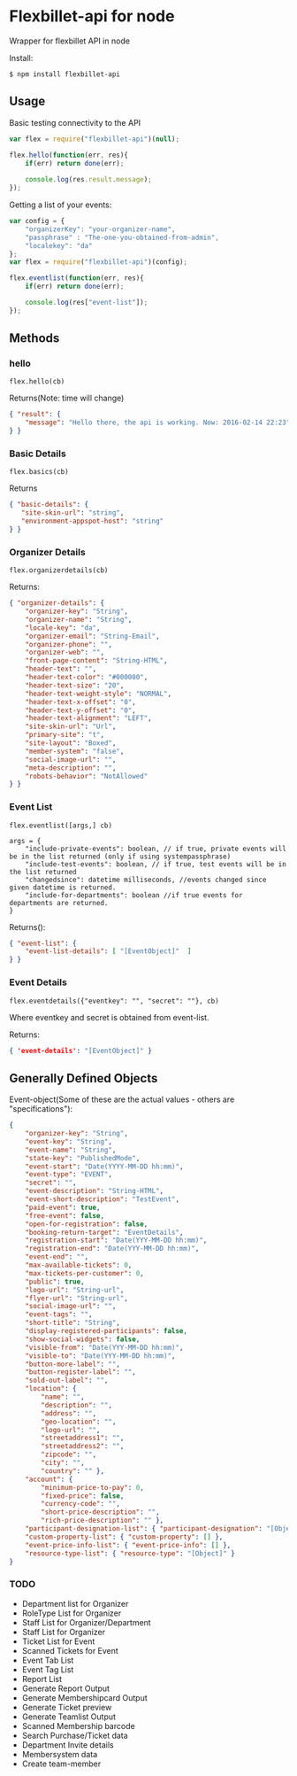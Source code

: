 # Flexbillet-api for node
Wrapper for flexbillet API in node

Install: 
```shell
$ npm install flexbillet-api
```

## Usage

Basic testing connectivity to the API
```javascript
var flex = require("flexbillet-api")(null);

flex.hello(function(err, res){
    if(err) return done(err);
    
    console.log(res.result.message);
});
```

Getting a list of your events:

```javascript
var config = {
    "organizerKey": "your-organizer-name",
    "passphrase" : "The-one-you-obtained-from-admin",
    "localekey": "da"
};
var flex = require("flexbillet-api")(config);

flex.eventlist(function(err, res){
    if(err) return done(err);

    console.log(res["event-list"]);
});
```

## Methods

### hello
`flex.hello(cb)`

Returns(Note: time will change)
```JSON
{ "result": {
    "message": "Hello there, the api is working. Now: 2016-02-14 22:23"
} }

```

### Basic Details
`flex.basics(cb)`

Returns
```JSON
{ "basic-details": { 
   "site-skin-url": "string",
   "environment-appspot-host": "string"
} }

```

### Organizer Details
`flex.organizerdetails(cb)`

Returns:
```JSON
{ "organizer-details": { 
    "organizer-key": "String",
    "organizer-name": "String",
    "locale-key": "da",
    "organizer-email": "String-Email",
    "organizer-phone": "",
    "organizer-web": "",
    "front-page-content": "String-HTML",
    "header-text": "",
    "header-text-color": "#000000",
    "header-text-size": "20",
    "header-text-weight-style": "NORMAL",
    "header-text-x-offset": "0",
    "header-text-y-offset": "0",
    "header-text-alignment": "LEFT",
    "site-skin-url": "Url",
    "primary-site": "t",
    "site-layout": "Boxed",
    "member-system": "false",
    "social-image-url": "",
    "meta-description": "",
    "robots-behavior": "NotAllowed"
} }
```

### Event List
`flex.eventlist([args,] cb)`

```
args = {
    "include-private-events": boolean, // if true, private events will be in the list returned (only if using systempassphrase)
    "include-test-events": boolean, // if true, test events will be in the list returned
    "changedsince": datetime milliseconds, //events changed since given datetime is returned.
    "include-for-departments": boolean //if true events for departments are returned.
}
```

Returns():
```JSON
{ "event-list": {
    "event-list-details": [ "[EventObject]"  ]
} }
```

### Event Details
`flex.eventdetails({"eventkey": "", "secret": ""}, cb)`

Where eventkey and secret is obtained from event-list.

Returns:
```JSON
{ 'event-details': "[EventObject]" }
```

## Generally Defined Objects

Event-object(Some of these are the actual values - others are "specifications"):
```JSON
{
    "organizer-key": "String",
    "event-key": "String",
    "event-name": "String",
    "state-key": "PublishedMode",
    "event-start": "Date(YYYY-MM-DD hh:mm)",
    "event-type": "EVENT",
    "secret": "",
    "event-description": "String-HTML",
    "event-short-description": "TestEvent",
    "paid-event": true,
    "free-event": false,
    "open-for-registration": false,
    "booking-return-target": "EventDetails",
    "registration-start": "Date(YYY-MM-DD hh:mm)",
    "registration-end": "Date(YYY-MM-DD hh:mm)",
    "event-end": "",
    "max-available-tickets": 0,
    "max-tickets-per-customer": 0,
    "public": true,
    "logo-url": "String-url",
    "flyer-url": "String-url",
    "social-image-url": "",
    "event-tags": "",
    "short-title": "String",
    "display-registered-participants": false,
    "show-social-widgets": false,
    "visible-from": "Date(YYY-MM-DD hh:mm)",
    "visible-to": "Date(YYY-MM-DD hh:mm)",
    "button-more-label": "",
    "button-register-label": "",
    "sold-out-label": "",
    "location": {
        "name": "",
        "description": "",
        "address": "",
        "geo-location": "",
        "logo-url": "",
        "streetaddress1": "",
        "streetaddress2": "",
        "zipcode": "",
        "city": "",
        "country": "" },
    "account": {
        "minimum-price-to-pay": 0,
        "fixed-price": false,
        "currency-code": "",
        "short-price-description": "",
        "rich-price-description": "" },
    "participant-designation-list": { "participant-designation": "[Object]" },
    "custom-property-list": { "custom-property": [] },
    "event-price-info-list": { "event-price-info": [] },
    "resource-type-list": { "resource-type": "[Object]" }
}
```


### TODO
* Department list for Organizer
* RoleType List for Organizer
* Staff List for Organizer/Department
* Staff List for Organizer
* Ticket List for Event
* Scanned Tickets for Event
* Event Tab List
* Event Tag List
* Report List
* Generate Report Output
* Generate Membershipcard Output
* Generate Ticket preview
* Generate Teamlist Output
* Scanned Membership barcode
* Search Purchase/Ticket data
* Department Invite details
* Membersystem data
* Create team-member

